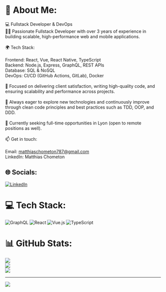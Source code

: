 # 💫 About Me:
💻 Fullstack Developer & DevOps<br>👨‍💻 Passionate Fullstack Developer with over 3 years of experience in building scalable, high-performance web and mobile applications.<br><br>🌍 Tech Stack:<br><br>Frontend: React, Vue, React Native, TypeScript<br>Backend: Node.js, Express, GraphQL, REST APIs<br>Database: SQL & NoSQL<br>DevOps: CI/CD (GitHub Actions, GitLab), Docker<br><br>🔧 Focused on delivering client satisfaction, writing high-quality code, and ensuring scalability and performance across projects.<br><br>🚀 Always eager to explore new technologies and continuously improve through clean code principles and best practices such as TDD, OOP, and DDD.<br><br>📍 Currently seeking full-time opportunities in Lyon (open to remote positions as well).<br><br>📫 Get in touch:<br><br>Email: matthiaschometon787@gmail.com<br>LinkedIn: Matthias Chometon<br>


## 🌐 Socials:
[![LinkedIn](https://img.shields.io/badge/LinkedIn-%230077B5.svg?logo=linkedin&logoColor=white)](https://www.linkedin.com/in/matthias-chometon-99371a177/) 

# 💻 Tech Stack:
![GraphQL](https://img.shields.io/badge/-GraphQL-E10098?style=for-the-badge&logo=graphql&logoColor=white) ![React](https://img.shields.io/badge/react-%2320232a.svg?style=for-the-badge&logo=react&logoColor=%2361DAFB) ![Vue.js](https://img.shields.io/badge/vue.js-%2335495e.svg?style=for-the-badge&logo=vuedotjs&logoColor=%234FC08D) ![TypeScript](https://img.shields.io/badge/typescript-%23007ACC.svg?style=for-the-badge&logo=typescript&logoColor=white)
# 📊 GitHub Stats:
![](https://github-readme-stats.vercel.app/api?username=MatthiasChometon&theme=dracula&hide_border=false&include_all_commits=false&count_private=false)<br/>
![](https://github-readme-streak-stats.herokuapp.com/?user=MatthiasChometon&theme=dracula&hide_border=false)<br/>
![](https://github-readme-stats.vercel.app/api/top-langs/?username=MatthiasChometon&theme=dracula&hide_border=false&include_all_commits=false&count_private=false&layout=compact)

---
[![](https://visitcount.itsvg.in/api?id=MatthiasChometon&icon=0&color=0)](https://visitcount.itsvg.in)

<!-- Proudly created with GPRM ( https://gprm.itsvg.in ) -->
